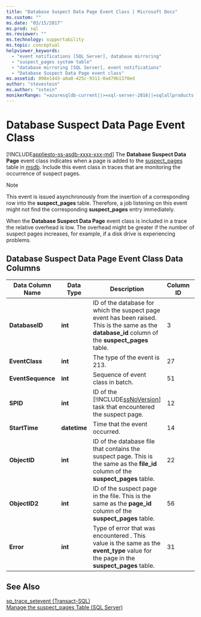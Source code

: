 ```yaml
---
title: "Database Suspect Data Page Event Class | Microsoft Docs"
ms.custom: ""
ms.date: "03/15/2017"
ms.prod: sql
ms.reviewer: ""
ms.technology: supportability
ms.topic: conceptual
helpviewer_keywords: 
  - "event notifications [SQL Server], database mirroring"
  - "suspect_pages system table"
  - "database mirroring [SQL Server], event notifications"
  - "Database Suspect Data Page event class"
ms.assetid: 098e1443-a8a0-425c-9311-0a479b1370ed
author: "stevestein"
ms.author: "sstein"
monikerRange: "=azuresqldb-current||>=sql-server-2016||=sqlallproducts-allversions||>=sql-server-linux-2017||=azuresqldb-mi-current"
---
```

# Database Suspect Data Page Event Class
[!INCLUDE[appliesto-ss-asdb-xxxx-xxx-md](../../includes/appliesto-ss-asdb-xxxx-xxx-md.md)]
  The **Database Suspect Data Page** event class indicates when a page is added to the [suspect_pages](../../relational-databases/system-tables/suspect-pages-transact-sql.md) table in [msdb](../../relational-databases/databases/msdb-database.md). Include this event class in traces that are monitoring the occurrence of suspect pages.  
  
> [!NOTE]  
>  This event is issued asynchronously from the insertion of a corresponding row into the **suspect_pages** table. Therefore, a job listening on this event might not find the corresponding **suspect_pages** entry immediately.  
  
 When the **Database Suspect Data Page** event class is included in a trace the relative overhead is low. The overhead might be greater if the number of suspect pages increases, for example, if a disk drive is experiencing problems.  
  
## Database Suspect Data Page Event Class Data Columns  
  
|Data Column Name|Data Type|Description|Column ID|Filterable|  
|----------------------|---------------|-----------------|---------------|----------------|  
|**DatabaseID**|**int**|ID of the database for which the suspect page event has been raised. This is the same as the **database_id** column of the **suspect_pages** table.|3|Yes|  
|**EventClass**|**int**|The type of the event is 213.|27|No|  
|**EventSequence**|**int**|Sequence of event class in batch.|51|No|  
|**SPID**|**int**|ID of the [!INCLUDE[ssNoVersion](../../includes/ssnoversion-md.md)] task that encountered the suspect page.|12|Yes|  
|**StartTime**|**datetime**|Time that the event occurred.|14|Yes|  
|**ObjectID**|**int**|ID of the database file that contains the suspect page. This is the same as the **file_id** column of the **suspect_pages** table.|22|Yes|  
|**ObjectID2**|**int**|ID of the suspect page in the file. This is the same as the **page_id** column of the **suspect_pages** table.|56|Yes|  
|**Error**|**int**|Type of error that was encountered . This value is the same as the **event_type** value for the page in the **suspect_pages** table.|31|Yes|  
  
## See Also  
 [sp_trace_setevent &#40;Transact-SQL&#41;](../../relational-databases/system-stored-procedures/sp-trace-setevent-transact-sql.md)   
 [Manage the suspect_pages Table &#40;SQL Server&#41;](../../relational-databases/backup-restore/manage-the-suspect-pages-table-sql-server.md)  
  
  
